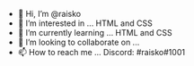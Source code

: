 - 👋 Hi, I’m @raisko
- 👀 I’m interested in ... HTML and CSS
- 🌱 I’m currently learning ... HTML and CSS
- 💞️ I’m looking to collaborate on ...
- 📫 How to reach me ... Discord: #raisko#1001

<!---
raisko/raisko is a ✨ special ✨ repository because its `README.md` (this file) appears on your GitHub profile.
You can click the Preview link to take a look at your changes.
--->
